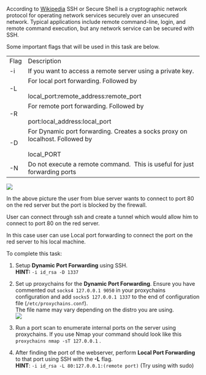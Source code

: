 
According to [Wikipedia](https://en.wikipedia.org/wiki/SSH_(Secure_Shell)) SSH or Secure Shell is a cryptographic network protocol for operating network services securely over an unsecured network. Typical applications include remote command-line, login, and remote command execution, but any network service can be secured with SSH.

Some important flags that will be used in this task are below.

  

|   |   |
|---|---|
|Flag|Description|
|-i|If you want to access a remote server using a private key.|
|-L|For local port forwarding. Followed by  <br><br>local_port:remote_address:remote_port|
|-R|For remote port forwarding. Followed by  <br><br>port:local_address:local_port|
|-D|For Dynamic port forwarding. Creates a socks proxy on localhost. Followed by  <br><br>local_PORT|
|-N|Do not execute a remote command.  This is useful for just forwarding ports|

![](https://www.tunnelsup.com/images/ssh-local1.png)

In the above picture the user from blue server wants to connect to port 80 on the red server but the port is blocked by the firewall. 

User can connect through ssh and create a tunnel which would allow him to connect to port 80 on the red server.

In this case user can use Local port forwarding to connect the port on the red server to his local machine.  

To complete this task:

1. Setup **Dynamic Port Forwarding** using SSH.  
    **HINT:** `-i id_rsa -D 1337`  
    
2. Set up proxychains for the **Dynamic Port Forwarding**. Ensure you have commented out `socks4 127.0.0.1 9050` in your proxychains configuration and add `socks5 127.0.0.1 1337` to the end of configuration file (`/etc/proxychains.conf`).  
    The file name may vary depending on the distro you are using.  
    ![](https://imgur.com/eAPXSMq.png)  
    
3. Run a port scan to enumerate internal ports on the server using proxychains. If you use Nmap your command should look like this `proxychains nmap -sT 127.0.0.1` .
4. After finding the port of the webserver, perform **Local Port Forwarding** to that port using SSH with the **-L** flag.  
    **HINT**: `-i id_rsa -L 80:127.0.0.1:(remote port)` (Try using with sudo)


